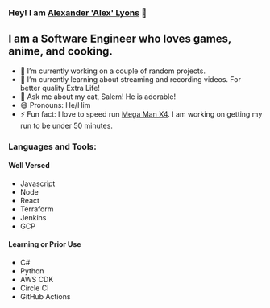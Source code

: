 ### Hey! I am [Alexander 'Alex' Lyons][website]  👋

## I am a Software Engineer who loves games, anime, and cooking.

- 🔭 I’m currently working on a couple of random projects.
- 🌱 I’m currently learning about streaming and recording videos. For better quality Extra Life!
- 💬 Ask me about my cat, Salem! He is adorable!
- 😄 Pronouns: He/Him
- ⚡ Fun fact: I love to speed run [Mega Man X4][speedrun]. I am working on getting my run to be under 50 minutes. 


### Languages and Tools:

#### Well Versed

- Javascript
- Node
- React
- Terraform
- Jenkins
- GCP

#### Learning or Prior Use

- C#
- Python
- AWS CDK
- Circle CI
- GitHub Actions


[website]: https://www.alexanderlyons.net/
[speedrun]: https://www.speedrun.com/mmxlc/run/z1j8epjz
